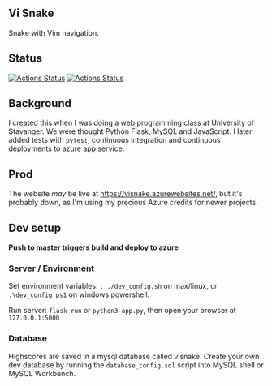 Vi Snake
----------

Snake with Vim navigation.

## Status
[![Actions Status](https://github.com/christianfosli/visnake/workflows/Python%20test/badge.svg)](https://github.com/christianfosli/visnake/actions)
[![Actions Status](https://github.com/christianfosli/visnake/workflows/Python%20deploy/badge.svg)](https://github.com/christianfosli/visnake/actions)

## Background

I created this when I was doing a web programming class at University of Stavanger.
We were thought Python Flask, MySQL and JavaScript.
I later added tests with `pytest`, continuous integration
and continuous deployments to azure app service.

## Prod

The website _may_ be live at
<a href="https://visnake.azurewebsites.net/"> https://visnake.azurewebsites.net/</a>,
but it's probably down, as I'm using my precious Azure credits for newer projects.

## Dev setup

**Push to master triggers build and deploy to azure**

### Server / Environment

Set environment variables: `. ./dev_config.sh` on max/linux, or
`.\dev_config.ps1` on windows powershell.

Run server: `flask run` or `python3 app.py`, then open your browser at `127.0.0.1:5000`

### Database

Highscores are saved in a mysql database called visnake. Create your own dev
database by running the `database_config.sql` script into MySQL shell or MySQL
Workbench.
